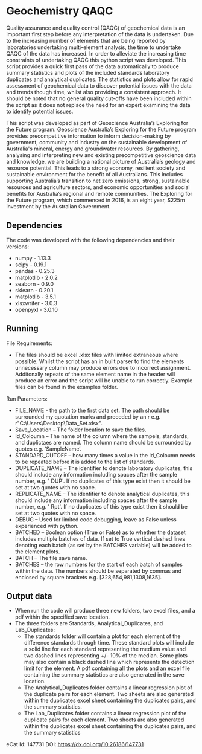 # Geochemistry QAQC

Quality assurance and quality control (QAQC) of geochemical data is an important first step before any interpretation of the data is undertaken. Due to the increasing number of elements that are being reported by laboratories undertaking multi-element analysis, the time to undertake QAQC of the data has increased. In order to alleviate the increasing time constraints of undertaking QAQC this python script was developed. This script provides a quick first pass of the data automatically to produce summary statistics and plots of the included standards laboratory duplicates and analytical duplicates. The statistics and plots allow for rapid assessment of geochemical data to discover potential issues with the data and trends though time, whilst also providing a consistent approach. It should be noted that no general quality cut-offs have been included within the script as it does not replace the need for an expert examining the data to identify potential issues.

This script was developed as part of Geoscience Australia’s Exploring for the Future program. Geoscience Australia’s Exploring for the Future program provides precompetitive information to inform decision-making by government, community and industry on the sustainable development of Australia's mineral, energy and groundwater resources. By gathering, analysing and interpreting new and existing precompetitive geoscience data and knowledge, we are building a national picture of Australia’s geology and resource potential. This leads to a strong economy, resilient society and sustainable environment for the benefit of all Australians. This includes supporting Australia’s transition to net zero emissions, strong, sustainable resources and agriculture sectors, and economic opportunities and social benefits for Australia’s regional and remote communities. The Exploring for the Future program, which commenced in 2016, is an eight year, $225m investment by the Australian Government.

## Dependencies
The code was developed with the following dependencies and their versions:
* numpy - 1.13.3
* scipy - 0.19.1
* pandas - 0.25.3
* matplotlib - 2.0.2
* seaborn - 0.9.0
* sklearn - 0.20.1
* matplotlib - 3.5.1
* xlsxwriter - 3.0.3
* openpyxl - 3.0.10

## Running
File Requirements: 
* The files should be excel .xlsx files with limited extraneous where possible. Whilst the script has an in built parser to find the elements unnecessary column may produce errors due to incorrect assignment. Additonally repeats of the same element name in the header will produce an error and the script will be unable to run correctly. Example files can be found in the examples folder.

Run Parameters:
* FILE_NAME - the path to the first data set. The path should be surrounded my quotation marks and preceded by an r e.g.  r"C:\Users\Desktop\Data_Set.xlsx".
* Save_Location – The folder location to save the files.
* Id_Coloumn – The name of the column where the sampels, standards, and duplictaes are named. The column name should be surrounded by quotes e.g. ‘SampleName’.
* STANDARD_CUTOFF – how many times a value in the Id_Coloumn needs to be repeated before it is added to the list of standards.
* DUPLICATE_NAME – The identifier to denote laboratory duplicates, this should include any information including spaces after the sample number, e.g. ' DUP'. If no duplicates of this type exist then it should be set at two quotes with no space.
* REPLICATE_NAME – The identifier to denote analytical duplicates, this should include any information including spaces after the sample number, e.g. ' Rpt'. If no duplicates of this type exist then it should be set at two quotes with no space.
* DEBUG – Used for limited code debugging, leave as False unless experienced with python.
* BATCHED – Boolean option (True or False) as to whether the dataset includes multiple batches of data. If set to True vertical dashed lines denoting each batch (as set by the BATCHES variable) will be added to the element plots.
* BATCH – The file save name.
* BATCHES – the row numbers for the start of each batch of samples within the data. The numbers should be separated by commas and enclosed by square brackets e.g. [328,654,981,1308,1635].

## Output data
* When run the code will produce three new folders, two excel files, and a pdf within the specified save location.
* The three folders are Standards, Analytical_Duplicates, and Lab_Duplicates:
  * The standards folder will contain a plot for each element of the difference standards through time. These standard plots will include a solid line for each standard representing the medium value and two dashed lines representing +/- 10% of the median. Some plots may also contain a black dashed line which represents the detection limit for the element. A pdf containing all the plots and an excel file containing the summary statistics are also generated in the save location. 
  * The Analytical_Duplicates folder contains a linear regression plot of the duplicate pairs for each element. Two sheets are also generated within the duplicates excel sheet containing the duplicates pairs, and the summary statistics.
  * The Lab_Duplicates folder contains a linear regression plot of the duplicate pairs for each element. Two sheets are also generated within the duplicates excel sheet containing the duplicates pairs, and the summary statistics

eCat Id: 147731
DOI: https://dx.doi.org/10.26186/147731
